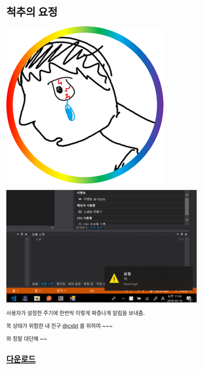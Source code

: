 # 척추의 요정

![urface](/img/neckforicon.png)

![image](/img/working.png)

사용자가 설정한 주기에 한번씩 이렇게 짜증나게 알림을 보내줌.

목 상태가 위험한 내 친구 [@cxbt](https://github.com/cxbt) 를 위하여 ~~~

와 정말 대단해 ~~

## [다운로드](https://github.com/phillyai/NeckAngel/releases/tag/1)
